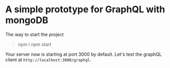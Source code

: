 # A simple prototype for GraphQL with mongoDB

The way to start the project
> npm i
> npm start

Your server now is starting at port 3000 by default.
Let's test the graphQL client at `http://localhost:3000/graphql`.
